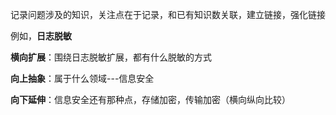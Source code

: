 记录问题涉及的知识，关注点在于记录，和已有知识数关联，建立链接，强化链接

例如，**日志脱敏**

**横向扩展**：围绕日志脱敏扩展，都有什么脱敏的方式

**向上抽象**：属于什么领域---信息安全

**向下延伸**：信息安全还有那种点，存储加密，传输加密（横向纵向比较）